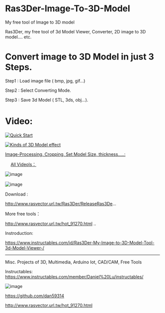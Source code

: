 # Ras3Der-Image-To-3D-Model
My free tool of Image to 3D model



Ras3Der, my free tool of 3d Model Viewer, Converter, 2D image to 3D model.... etc.

# Convert image to 3D Model in just 3 Steps.

Step1 : Load image file ( bmp, jpg, gif...)

Step2 : Select Converting Mode.

Step3 : Save 3d Model ( STL, 3ds, obj...).

# Video:　


[![Quick Start](https://cdn.instructables.com/FXY/UQLZ/J2GF38LE/FXYUQLZJ2GF38LE.LARGE.jpg)](https://youtu.be/gywQh5ypY3E?t=0s "Quick Start") 

 [![Kinds of 3D Model effect](https://cdn.instructables.com/FT2/P21E/J2GF3CIE/FT2P21EJ2GF3CIE.LARGE.jpg)](https://youtu.be/gywQh5ypY3E?t=0s "Kinds of 3D Model effect") 


[Image-Processing, Cropping, Set Model Size, thickness.....:](https://youtu.be/gywQh5ypY3E)

　
[All Videols：](https://youtu.be/gywQh5ypY3E)


![image](https://cdn.instructables.com/FFJ/KV10/J2GF3CJ9/FFJKV10J2GF3CJ9.LARGE.jpg)

![image](https://cdn.instructables.com/F0S/9DAI/J2GF3CID/F0S9DAIJ2GF3CID.LARGE.jpg)
　　

Download :

http://www.rasvector.url.tw/Ras3Der/ReleaseRas3De...

More free tools：

http://www.rasvector.url.tw/hot_91270.html ..

Instroduction:

https://www.instructables.com/id/Ras3Der-My-Image-to-3D-Model-Tool-3d-Model-Viewer-/



      
------------------------------------------------------------------------------------      
Misc. Projects of 3D, Multimedia, Arduino Iot, CAD/CAM, Free Tools

Instructables: https://www.instructables.com/member/Daniel%20Lu/instructables/

![image](https://github.com/dan59314/Pulse-Sensor-Arduino/blob/master/Instructables01.JPG)

https://github.com/dan59314

http://www.rasvector.url.tw/hot_91270.html

